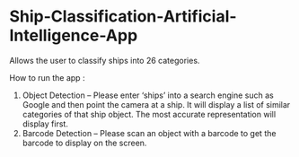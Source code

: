 # Ship-Classification-Artificial-Intelligence-App
Allows the user to classify ships into 26 categories.

How to run the app : 
1) Object Detection – Please enter ‘ships’ into a search engine such as Google and then point the camera at a ship. 
It will display a list of similar categories of that ship object. The most accurate representation will display first. 
2) Barcode Detection – Please scan an object with a barcode to get the barcode to display on the screen.
